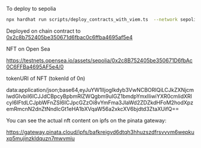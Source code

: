 To deploy to sepolia

```sh
npx hardhat run scripts/deploy_contracts_with_viem.ts  --network sepolia 
```

Deployed on chain contract to [0x2c8b752405be350671d6fbac0c6ffba4695af5e4](https://sepolia.etherscan.io/address/0x2c8b752405be350671d6fbac0c6ffba4695af5e4)



NFT on Open Sea

https://testnets.opensea.io/assets/sepolia/0x2c8B752405be350671D6fbAc0C6FFBa4695AF5e4/0

tokenURI of NFT (tokenId of 0n)

data:application/json;base64,eyJuYW1lIjogIkdyb3VwNCBORlQiLCJkZXNjcmlwdGlvbiI6ICJJdCBpcyBpbmRlZWQgbm9uIGZ1bmdpYmxlIiwiYXR0cmlidXRlcyI6IFtdLCJpbWFnZSI6ICJpcGZzOi8vYmFma3JlaWd2ZDZkdHFoM2hodXpzemRmcnN2dnZtNndlcGt1eHA1bXVqaW56a2xkcXV6bjdtd3ZtaXUifQ==

You can see the actual nft content on ipfs on the pinata gateway:

https://gateway.pinata.cloud/ipfs/bafkreigvd6dtqh3hhuzszdfrsvvvm6wepkuxp5mujinzkldquzn7mwvmiu

